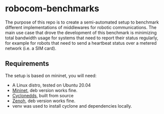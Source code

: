 # robocom-benchmarks

The purpose of this repo is to create a semi-automated setup to benchmark different implementations of middlewares for robotic communications.
The main use case that drove the development of this benchmark is minimizing total bandwidth usage for systems that need to report their status regularly, for example for robots that need to send a heartbeat status over a metered network (i.e. a SIM card).

## Requirements

The setup is based on mininet, you will need:

* A Linux distro, tested on Ubuntu 20.04
* [Mininet](http://mininet.org/), deb version works fine.
* [Cyclonedds](https://github.com/eclipse-cyclonedds/cyclonedds), built from source
* [Zenoh](https://zenoh.io/), deb version works fine.
* venv was used to install cyclone and dependencies locally.
